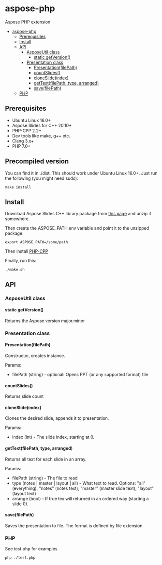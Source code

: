 # aspose-php
Aspose PHP extension

- [aspose-php](#aspose-php)
  * [Prerequisites](#prerequisites)
  * [Install](#install)
  * [API](#api)
    + [AsposeUtil class](#asposeutil-class)
      - [static getVersion()](#static-getversion)
    + [Presentation class](#presentation-class)
      - [Presentation(filePath)](#presentationfilepath)
      - [countSlides()](#countslides)
      - [cloneSlide(index)](#cloneslideindex)
      - [getText(filePath, type, arranged)](#gettextfilepath-type-arranged)
      - [save(filePath)](#savefilepath)
  * [PHP](#php)

## Prerequisites

* Ubuntu Linux 16.0+
* Aspose.Slides for C++ 20.10+
* PHP-CPP 2.2+
* Dev tools like make, g++ etc.
* Clang 3.x+
* PHP 7.0+

## Precompiled version

You can find it in ./dist. This should work under Ubuntu Linux 16.0+. Just run the following (you might need sudo):

```
make install
```

## Install

Download Aspose Slides C++ library package from [this page](https://products.aspose.com/slides/cpp) and unzip it somewhere.

Then create the ASPOSE_PATH env variable and point it to the unzipped package.

```
export ASPOSE_PATH=/some/path
```

Then install [PHP-CPP](https://www.php-cpp.com/)

Finally, run this:

```
./make.sh
```

## API

### AsposeUtil class

#### static getVersion()

Returns the Aspose version major.minor

### Presentation class

#### Presentation(filePath)

Constructor, creates instance.

Params:

* filePath (string) - optional: Opens PPT (or any supported format) file

#### countSlides()

Returns slide count

#### cloneSlide(index)

Clones the desired slide, appends it to presentation.

Params:

* index (int) - The slide index, starting at 0.

#### getText(filePath, type, arranged) 

Returns all text for each slide in an array.

Params:

* filePath (string) - The file to read
* type (notes | master | layout | all) - What text to read. Options: "all" (everything), "notes" (notes text), "master" (master slide text), "layout" (layout text)
* arrange (bool) - If true tex will returned in an ordered way (starting a slide 0).


#### save(filePath) 

Saves the presentation to file. The format is defined by file extension.

### PHP

See test.php for examples.

```
php ./test.php
```
